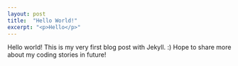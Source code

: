 ```yaml
---
layout: post
title:  "Hello World!"
excerpt: "<p>Hello</p>"
---
```


Hello world! This is my very first blog post with Jekyll. :) Hope to share more about my coding stories in future!